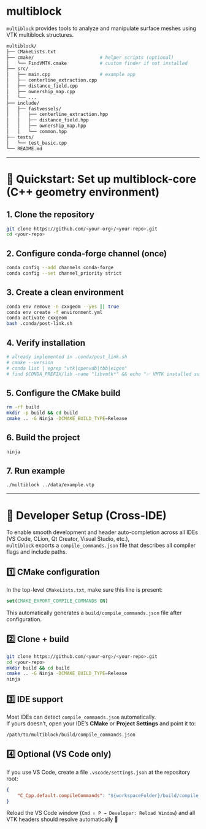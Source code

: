 # multiblock

`multiblock` provides tools to analyze and manipulate surface meshes using VTK multiblock structures.

```bash
multiblock/
├── CMakeLists.txt
├── cmake/                        # helper scripts (optional)
│   └── FindVMTK.cmake            # custom finder if not installed
├── src/
│   ├── main.cpp                  # example app
│   ├── centerline_extraction.cpp
│   ├── distance_field.cpp
│   ├── ownership_map.cpp
│   └── ...
├── include/
│   ├── fastvessels/
│   │   ├── centerline_extraction.hpp
│   │   ├── distance_field.hpp
│   │   ├── ownership_map.hpp
│   │   └── common.hpp
├── tests/
│   └── test_basic.cpp
└── README.md
```

---

# 🧩 Quickstart: Set up multiblock-core (C++ geometry environment)

## 1. Clone the repository
```bash
git clone https://github.com/<your-org>/<your-repo>.git
cd <your-repo>
```

## 2. Configure conda-forge channel (once)
```bash
conda config --add channels conda-forge
conda config --set channel_priority strict
```

## 3. Create a clean environment
```bash
conda env remove -n cxxgeom --yes || true
conda env create -f environment.yml
conda activate cxxgeom
bash .conda/post-link.sh
```

## 4. Verify installation
```bash
# already implemented in .conda/post_link.sh
# cmake --version
# conda list | egrep "vtk|openvdb|tbb|eigen"
# find $CONDA_PREFIX/lib -name "libvmtk*" && echo "✅ VMTK installed successfully"
```

## 5. Configure the CMake build
```bash
rm -rf build
mkdir -p build && cd build
cmake .. -G Ninja -DCMAKE_BUILD_TYPE=Release
```

## 6. Build the project
```bash
ninja
```

## 7. Run example
```bash
./multiblock ../data/example.vtp
```

---

# 🧠 Developer Setup (Cross-IDE)

To enable smooth development and header auto-completion across all IDEs (VS Code, CLion, Qt Creator, Visual Studio, etc.),  
`multiblock` exports a `compile_commands.json` file that describes all compiler flags and include paths.

## 1️⃣ CMake configuration
In the top-level `CMakeLists.txt`, make sure this line is present:
```cmake
set(CMAKE_EXPORT_COMPILE_COMMANDS ON)
```

This automatically generates a `build/compile_commands.json` file after configuration.

## 2️⃣ Clone + build
```bash
git clone https://github.com/<your-org>/<your-repo>.git
cd <your-repo>
mkdir build && cd build
cmake .. -G Ninja -DCMAKE_BUILD_TYPE=Release
ninja
```

## 3️⃣ IDE support
Most IDEs can detect `compile_commands.json` automatically.  
If yours doesn’t, open your IDE’s **CMake** or **Project Settings** and point it to:

```
/path/to/multiblock/build/compile_commands.json
```

## 4️⃣ Optional (VS Code only)
If you use VS Code, create a file `.vscode/settings.json` at the repository root:

```json
{
    "C_Cpp.default.compileCommands": "${workspaceFolder}/build/compile_commands.json"
}
```

Reload the VS Code window (`Cmd ⇧ P → Developer: Reload Window`) and all VTK headers should resolve automatically 🎯
